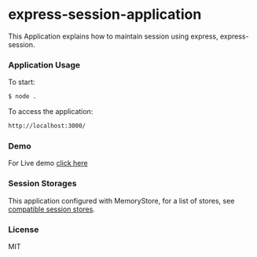 # express-session-application

This Application explains how to maintain session using express, express-session.


### Application Usage

To start:

```sh
$ node .
```

To access the application:

```sh
http://localhost:3000/
```

### Demo

For Live demo [click here](https://express-session-application.herokuapp.com/)


### Session Storages

This application configured with MemoryStore, for a list of stores, see [compatible session stores](https://www.npmjs.com/package/express-session#compatible-session-stores).


### License

MIT 